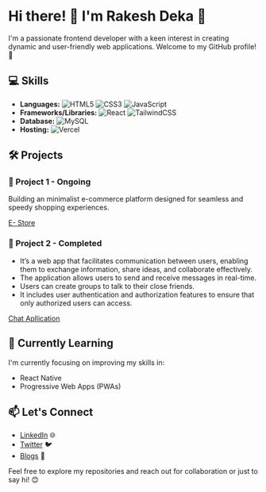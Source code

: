 # Hi there! 👋 I'm Rakesh Deka :bust_in_silhouette:

I'm a passionate frontend developer with a keen interest in creating dynamic and user-friendly web applications. Welcome to my GitHub profile! 🚀

## 💻 Skills

- **Languages:** ![HTML5](https://img.shields.io/badge/html5-%23E34F26.svg?style=for-the-badge&logo=html5&logoColor=white) ![CSS3](https://img.shields.io/badge/css3-%231572B6.svg?style=for-the-badge&logo=css3&logoColor=white) ![JavaScript](https://img.shields.io/badge/javascript-%23323330.svg?style=for-the-badge&logo=javascript&logoColor=%23F7DF1E)
- **Frameworks/Libraries:** ![React](https://img.shields.io/badge/react-%2320232a.svg?style=for-the-badge&logo=react&logoColor=%2361DAFB) ![TailwindCSS](https://img.shields.io/badge/tailwindcss-%2338B2AC.svg?style=for-the-badge&logo=tailwind-css&logoColor=white) 
- **Database:** ![MySQL](https://img.shields.io/badge/mysql-%2300000f.svg?style=for-the-badge&logo=mysql&logoColor=white)
- **Hosting:** ![Vercel](https://img.shields.io/badge/vercel-%23000000.svg?style=for-the-badge&logo=vercel&logoColor=white)

## 🛠️ Projects

### 🚀 Project 1 - Ongoing

 Building an minimalist e-commerce platform designed for seamless and speedy shopping experiences.

[E- Store](https://github.com/rakeshdeka/EcommerceApp-Frontend)

### 🌟 Project 2 - Completed

- It’s a web app that facilitates communication between users, enabling them to exchange information, share ideas,
and collaborate effectively.
- The application allows users to send and receive messages in real-time.
- Users can create groups to talk to their close friends.
- It includes user authentication and authorization features to ensure that only authorized users can access.


[Chat Apllication](https://github.com/rakeshdeka/mern-chat-app)
## 🌱 Currently Learning

I'm currently focusing on improving my skills in:

- React Native
- Progressive Web Apps (PWAs)

## 📫 Let's Connect

- [LinkedIn](https://www.linkedin.com/in/irakeshdeka/) 🌐
- [Twitter](https://twitter.com/irakeshdeka/) 🐦
- [Blogs](https://rakeshdeka.hashnode.dev/) :memo:

Feel free to explore my repositories and reach out for collaboration or just to say hi! 😊
